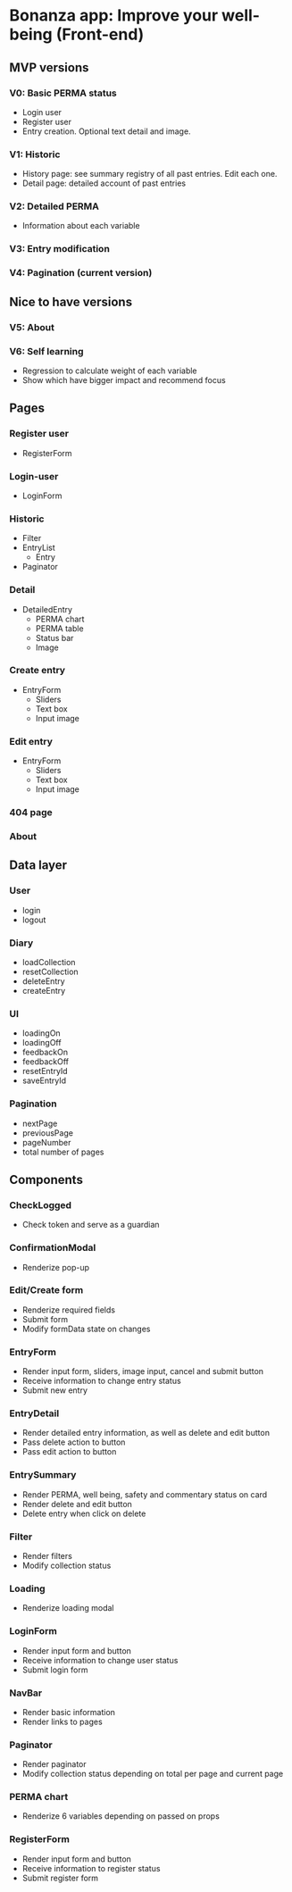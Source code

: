 # Bonanza app: Improve your well-being (Front-end)

## **MVP versions**

### V0: Basic PERMA status

- Login user
- Register user
- Entry creation. Optional text detail and image.

### V1: Historic

- History page: see summary registry of all past entries. Edit each one.
- Detail page: detailed account of past entries

### V2: Detailed PERMA

- Information about each variable

### V3: Entry modification

### V4: Pagination (current version)

## **Nice to have versions**

### V5: About

### V6: Self learning

- Regression to calculate weight of each variable
- Show which have bigger impact and recommend focus

## **Pages**

### Register user

- RegisterForm

### Login-user

- LoginForm

### Historic

- Filter
- EntryList
  - Entry
- Paginator

### Detail

- DetailedEntry
  - PERMA chart
  - PERMA table
  - Status bar
  - Image

### Create entry

- EntryForm
  - Sliders
  - Text box
  - Input image

### Edit entry

- EntryForm
  - Sliders
  - Text box
  - Input image

### 404 page

### About

## **Data layer**

### User

- login
- logout

### Diary

- loadCollection
- resetCollection
- deleteEntry
- createEntry

### UI

- loadingOn
- loadingOff
- feedbackOn
- feedbackOff
- resetEntryId
- saveEntryId

### Pagination

- nextPage
- previousPage
- pageNumber
- total number of pages

## **Components**

### CheckLogged

- Check token and serve as a guardian

### ConfirmationModal

- Renderize pop-up

### Edit/Create form

- Renderize required fields
- Submit form
- Modify formData state on changes

### EntryForm

- Render input form, sliders, image input, cancel and submit button
- Receive information to change entry status
- Submit new entry

### EntryDetail

- Render detailed entry information, as well as delete and edit button
- Pass delete action to button
- Pass edit action to button

### EntrySummary

- Render PERMA, well being, safety and commentary status on card
- Render delete and edit button
- Delete entry when click on delete

### Filter

- Render filters
- Modify collection status

### Loading

- Renderize loading modal

### LoginForm

- Render input form and button
- Receive information to change user status
- Submit login form

### NavBar

- Render basic information
- Render links to pages

### Paginator

- Render paginator
- Modify collection status depending on total per page and current page

### PERMA chart

- Renderize 6 variables depending on passed on props

### RegisterForm

- Render input form and button
- Receive information to register status
- Submit register form
